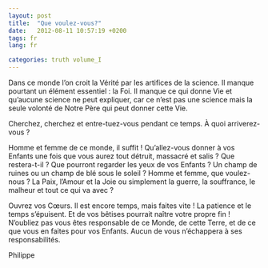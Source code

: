```yaml
---
layout: post
title:  "Que voulez-vous?"
date:   2012-08-11 10:57:19 +0200
tags: fr
lang: fr

categories: truth volume_I
---
```

Dans ce monde l’on croit la Vérité par les artifices de la science. Il manque pourtant un élément essentiel : la Foi. Il manque ce qui donne Vie et qu’aucune science ne peut expliquer, car ce n’est pas une science mais la seule volonté de Notre Père qui peut donner cette Vie.

Cherchez, cherchez et entre-tuez-vous pendant ce temps. À quoi arriverez-vous ?

Homme et femme de ce monde, il suffit ! Qu’allez-vous donner à vos Enfants une fois que vous aurez tout détruit, massacré et salis ? Que restera-t-il ? Que pourront regarder les yeux de vos Enfants ? Un champ de ruines ou un champ de blé sous le soleil ?
Homme et femme, que voulez-nous ? La Paix, l’Amour et la Joie ou simplement la guerre, la souffrance, le malheur et tout ce qui va avec ?

Ouvrez vos Cœurs. Il est encore temps, mais faites vite ! La patience et le temps s’épuisent. Et de vos bêtises pourrait naître votre propre fin ! N’oubliez pas vous êtes responsable de ce Monde, de cette Terre, et de ce que vous en faites pour vos Enfants.
Aucun de vous n’échappera à ses responsabilités.

Philippe

<!-- 
Ce(tte) œuvre est mise à disposition selon les termes de la Licence Creative Commons Attribution - Pas d’Utilisation Commerciale 4.0 International.
-->